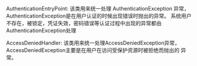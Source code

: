 AuthenticationEntryPoint:
该类用来统一处理 AuthenticationException 异常，AuthenticationException是在用户认证的时候出现错误时抛出的异常。
系统用户不存在，被锁定，凭证失效，密码错误等认证过程中出现的异常都由AuthenticationException处理


AccessDeniedHandler:
该类用来统一处理AccessDeniedException异常，AccessDeniedException主要是在用户在访问受保护资源时被拒绝而抛出的
异常。

